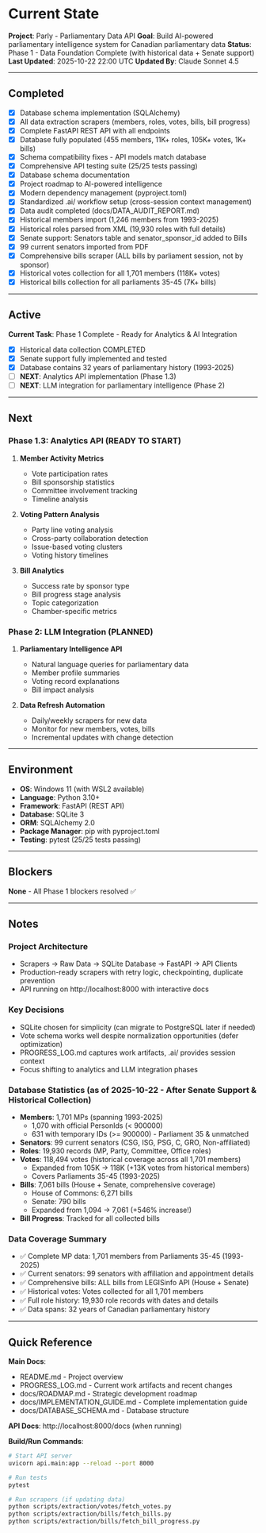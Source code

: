 # Current State

**Project**: Parly - Parliamentary Data API
**Goal**: Build AI-powered parliamentary intelligence system for Canadian parliamentary data
**Status**: Phase 1 - Data Foundation Complete (with historical data + Senate support)
**Last Updated**: 2025-10-22 22:00 UTC
**Updated By**: Claude Sonnet 4.5

---

## Completed

- [x] Database schema implementation (SQLAlchemy)
- [x] All data extraction scrapers (members, roles, votes, bills, bill progress)
- [x] Complete FastAPI REST API with all endpoints
- [x] Database fully populated (455 members, 11K+ roles, 105K+ votes, 1K+ bills)
- [x] Schema compatibility fixes - API models match database
- [x] Comprehensive API testing suite (25/25 tests passing)
- [x] Database schema documentation
- [x] Project roadmap to AI-powered intelligence
- [x] Modern dependency management (pyproject.toml)
- [x] Standardized .ai/ workflow setup (cross-session context management)
- [x] Data audit completed (docs/DATA_AUDIT_REPORT.md)
- [x] Historical members import (1,246 members from 1993-2025)
- [x] Historical roles parsed from XML (19,930 roles with full details)
- [x] Senate support: Senators table and senator_sponsor_id added to Bills
- [x] 99 current senators imported from PDF
- [x] Comprehensive bills scraper (ALL bills by parliament session, not by sponsor)
- [x] Historical votes collection for all 1,701 members (118K+ votes)
- [x] Historical bills collection for all parliaments 35-45 (7K+ bills)

---

## Active

**Current Task**: Phase 1 Complete - Ready for Analytics & AI Integration

- [x] Historical data collection COMPLETED
- [x] Senate support fully implemented and tested
- [x] Database contains 32 years of parliamentary history (1993-2025)
- [ ] **NEXT**: Analytics API implementation (Phase 1.3)
- [ ] **NEXT**: LLM integration for parliamentary intelligence (Phase 2)

---

## Next

### Phase 1.3: Analytics API (READY TO START)

1. **Member Activity Metrics**
   - Vote participation rates
   - Bill sponsorship statistics
   - Committee involvement tracking
   - Timeline analysis

2. **Voting Pattern Analysis**
   - Party line voting analysis
   - Cross-party collaboration detection
   - Issue-based voting clusters
   - Voting history timelines

3. **Bill Analytics**
   - Success rate by sponsor type
   - Bill progress stage analysis
   - Topic categorization
   - Chamber-specific metrics

### Phase 2: LLM Integration (PLANNED)

1. **Parliamentary Intelligence API**
   - Natural language queries for parliamentary data
   - Member profile summaries
   - Voting record explanations
   - Bill impact analysis

2. **Data Refresh Automation**
   - Daily/weekly scrapers for new data
   - Monitor for new members, votes, bills
   - Incremental updates with change detection

---

## Environment

- **OS**: Windows 11 (with WSL2 available)
- **Language**: Python 3.10+
- **Framework**: FastAPI (REST API)
- **Database**: SQLite 3
- **ORM**: SQLAlchemy 2.0
- **Package Manager**: pip with pyproject.toml
- **Testing**: pytest (25/25 tests passing)

---

## Blockers

**None** - All Phase 1 blockers resolved ✅

---

## Notes

### Project Architecture
- Scrapers → Raw Data → SQLite Database → FastAPI → API Clients
- Production-ready scrapers with retry logic, checkpointing, duplicate prevention
- API running on http://localhost:8000 with interactive docs

### Key Decisions
- SQLite chosen for simplicity (can migrate to PostgreSQL later if needed)
- Vote schema works well despite normalization opportunities (defer optimization)
- PROGRESS_LOG.md captures work artifacts, .ai/ provides session context
- Focus shifting to analytics and LLM integration phases

### Database Statistics (as of 2025-10-22 - After Senate Support & Historical Collection)
- **Members**: 1,701 MPs (spanning 1993-2025)
  - 1,070 with official PersonIds (< 900000)
  - 631 with temporary IDs (>= 900000) - Parliament 35 & unmatched
- **Senators**: 99 current senators (CSG, ISG, PSG, C, GRO, Non-affiliated)
- **Roles**: 19,930 records (MP, Party, Committee, Office roles)
- **Votes**: 118,494 votes (historical coverage across all 1,701 members)
  - Expanded from 105K → 118K (+13K votes from historical members)
  - Covers Parliaments 35-45 (1993-2025)
- **Bills**: 7,061 bills (House + Senate, comprehensive coverage)
  - House of Commons: 6,271 bills
  - Senate: 790 bills
  - Expanded from 1,094 → 7,061 (+546% increase!)
- **Bill Progress**: Tracked for all collected bills

### Data Coverage Summary
- ✅ Complete MP data: 1,701 members from Parliaments 35-45 (1993-2025)
- ✅ Current senators: 99 senators with affiliation and appointment details
- ✅ Comprehensive bills: ALL bills from LEGISinfo API (House + Senate)
- ✅ Historical votes: Votes collected for all 1,701 members
- ✅ Full role history: 19,930 role records with dates and details
- ✅ Data spans: 32 years of Canadian parliamentary history

---

## Quick Reference

**Main Docs**:
- README.md - Project overview
- PROGRESS_LOG.md - Current work artifacts and recent changes
- docs/ROADMAP.md - Strategic development roadmap
- docs/IMPLEMENTATION_GUIDE.md - Complete implementation guide
- docs/DATABASE_SCHEMA.md - Database structure

**API Docs**: http://localhost:8000/docs (when running)

**Build/Run Commands**:
```bash
# Start API server
uvicorn api.main:app --reload --port 8000

# Run tests
pytest

# Run scrapers (if updating data)
python scripts/extraction/votes/fetch_votes.py
python scripts/extraction/bills/fetch_bills.py
python scripts/extraction/bills/fetch_bill_progress.py
```
